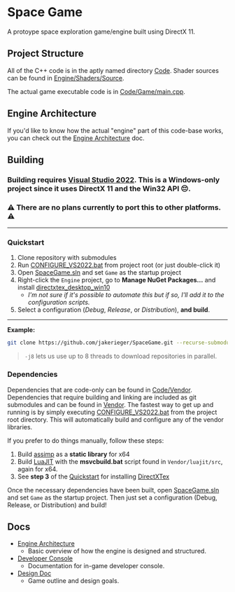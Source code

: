 ﻿# Space Game

A protoype space exploration game/engine built using DirectX 11.

## Project Structure

All of the C++ code is in the aptly named directory [Code](Code). Shader sources can be found in [Engine/Shaders/Source](Engine/Shaders/Source).

The actual game executable code is in [Code/Game/main.cpp](Code/Game/main.cpp).

## Engine Architecture

If you'd like to know how the actual "engine" part of this code-base works, you can check out the [Engine Architecture](Docs/Engine-Architecture.md) doc.

## Building

### Building requires [Visual Studio 2022](https://visualstudio.microsoft.com/vs/). This is a **Windows-only** project since it uses DirectX 11 and the Win32 API 😔.
### ⚠️ **There are no plans currently to port this to other platforms.** ⚠️

---

### Quickstart

1. Clone repository with submodules
2. Run [CONFIGURE_VS2022.bat](CONFIGURE_VS2022.bat) from project root (or just double-click it)
3. Open [SpaceGame.sln](SpaceGame.sln) and set `Game` as the startup project
4. Right-click the `Engine` project, go to **Manage NuGet Packages...** and install [directxtex_desktop_win10](https://www.nuget.org/packages/directxtex_desktop_win10)
    - *I'm not sure if it's possible to automate this but if so, I'll add it to the configuration scripts.*
5. Select a configuration (*Debug*, *Release*, or *Distribution*), **and build**.

---


**Example:**
```sh
git clone https://github.com/jakerieger/SpaceGame.git --recurse-submodules -j8
```
> `-j8` lets us use up to 8 threads to download repositories in parallel.

### Dependencies

Dependencies that are code-only can be found in [Code/Vendor](Code/Vendor). Dependencies that require building and linking are included as git submodules and can be found in [Vendor](Vendor).
The fastest way to get up and running is by simply executing [CONFIGURE_VS2022.bat](CONFIGURE_VS2022.bat) from the project root directory. This will automatically build and configure any of the vendor libraries.

If you prefer to do things manually, follow these steps:

1. Build [assimp](https://github.com/assimp/assimp) as a **static library** for x64
2. Build [LuaJIT](http://luajit.org/) with the **msvcbuild.bat** script found in `Vendor/luajit/src`, again for x64.
3. See **step 3** of the [Quickstart](#quickstart) for installing [DirectXTex](https://github.com/microsoft/DirectXTex)

Once the necessary dependencies have been built, open [SpaceGame.sln](SpaceGame.sln) and set `Game` as the startup project. Then just set a configuration (Debug, Release, or Distribution) and build!

## Docs

- [Engine Architecture](Docs/Engine-Architecture.md)
    - Basic overview of how the engine is designed and structured. 
- [Developer Console](Docs/Developer-Console.md)
    - Documentation for in-game developer console. 
- [Design Doc](Docs/Design-Doc.md)
    - Game outline and design goals. 